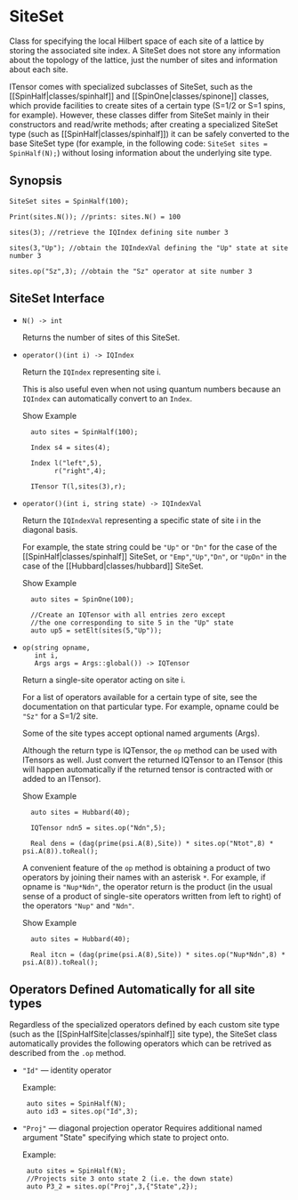 # SiteSet 

Class for specifying the local Hilbert space of each site of a lattice by storing
the associated site index.
A SiteSet does not store any information about the topology of the lattice, 
just the number of sites and information about each site.

ITensor comes with specialized subclasses of SiteSet, such as the [[SpinHalf|classes/spinhalf]]
and [[SpinOne|classes/spinone]] classes, which provide facilities to create sites of a certain
type (S=1/2 or S=1 spins, for example). However, these classes differ from SiteSet mainly in 
their constructors and read/write methods; after creating a specialized SiteSet type (such as [[SpinHalf|classes/spinhalf]])
it can be safely converted to the base SiteSet type (for example, in the following code: `SiteSet sites = SpinHalf(N);`) 
without losing information about the underlying site type.

## Synopsis

    SiteSet sites = SpinHalf(100);

    Print(sites.N()); //prints: sites.N() = 100

    sites(3); //retrieve the IQIndex defining site number 3

    sites(3,"Up"); //obtain the IQIndexVal defining the "Up" state at site number 3

    sites.op("Sz",3); //obtain the "Sz" operator at site number 3

## SiteSet Interface

* `N() -> int`

  Returns the number of sites of this SiteSet.

* `operator()(int i) -> IQIndex`

  Return the `IQIndex` representing site i. 

  This is also useful even when not using quantum numbers
  because an `IQIndex` can automatically convert to an `Index`.

  <div class="example_clicker">Show Example</div>

        auto sites = SpinHalf(100);

        Index s4 = sites(4);

        Index l("left",5),
              r("right",4);

        ITensor T(l,sites(3),r);

* `operator()(int i, string state) -> IQIndexVal`

  Return the `IQIndexVal` representing a specific state of site i in the diagonal basis. 
  
  For example, the state string could be
  `"Up"` or `"Dn"` for the case of the [[SpinHalf|classes/spinhalf]] SiteSet,
  or `"Emp"`,`"Up"`,`"Dn"`, or `"UpDn"` in the case of the [[Hubbard|classes/hubbard]] SiteSet.

  <div class="example_clicker">Show Example</div>

        auto sites = SpinOne(100);

        //Create an IQTensor with all entries zero except
        //the one corresponding to site 5 in the "Up" state
        auto up5 = setElt(sites(5,"Up"));

* ```
  op(string opname, 
     int i, 
     Args args = Args::global()) -> IQTensor
  ```

  Return a single-site operator acting on site i. 
  
  For a list of operators available for a certain type of site, see the documentation
  on that particular type. For example, opname could be `"Sz"` for a S=1/2 site.

  Some of the site types accept optional named arguments (Args).

  Although the return type is IQTensor, the `op` method can be used with ITensors as well.
  Just convert the returned IQTensor to an ITensor (this will happen automatically if
  the returned tensor is contracted with or added to an ITensor).

  <div class="example_clicker">Show Example</div>

        auto sites = Hubbard(40);

        IQTensor ndn5 = sites.op("Ndn",5);

        Real dens = (dag(prime(psi.A(8),Site)) * sites.op("Ntot",8) * psi.A(8)).toReal();

  A convenient feature of the `op` method is obtaining a product of two 
  operators by joining their names with an asterisk `*`.
  For example, if opname is `"Nup*Ndn"`, the operator return is the 
  product (in the usual sense of a product of single-site operators
  written from left to right) of the operators `"Nup"` and `"Ndn"`.

  <div class="example_clicker">Show Example</div>

        auto sites = Hubbard(40);

        Real itcn = (dag(prime(psi.A(8),Site)) * sites.op("Nup*Ndn",8) * psi.A(8)).toReal();

## Operators Defined Automatically for all site types

Regardless of the specialized operators defined by each custom site type (such as the [[SpinHalfSite|classes/spinhalf]]
site type), the SiteSet class automatically provides the following operators which can be retrived 
as described from the `.op` method.

* `"Id"` &mdash; identity operator

   Example:

       auto sites = SpinHalf(N);
       auto id3 = sites.op("Id",3);

* `"Proj"` &mdash; diagonal projection operator
  Requires additional named argument "State" specifying
  which state to project onto.

  Example:

       auto sites = SpinHalf(N);
       //Projects site 3 onto state 2 (i.e. the down state)
       auto P3_2 = sites.op("Proj",3,{"State",2});

